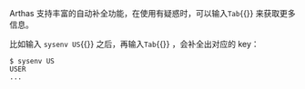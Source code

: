 Arthas 支持丰富的自动补全功能，在使用有疑惑时，可以输入`Tab`{{}} 来获取更多信息。

比如输入 `sysenv US`{{}} 之后，再输入`Tab`{{}} ，会补全出对应的 key：

```
$ sysenv US
USER
...
```
